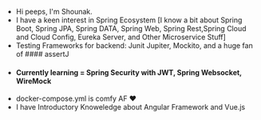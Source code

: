 - Hi peeps, I'm Shounak. 
- I have a keen interest in Spring Ecosystem 
\[I know a bit about Spring Boot, Spring JPA, Spring DATA, Spring Web, Spring Rest,Spring Cloud and Cloud Config, Eureka Server, and Other Microservice Stuff]
- Testing Frameworks for backend: Junit Jupiter, Mockito, and a huge fan of #### assertJ
- #### Currently learning = Spring Security with JWT, Spring Websocket, WireMock
- docker-compose.yml is comfy AF ♥
- I have Introductory Knoweledge about Angular Framework and Vue.js
